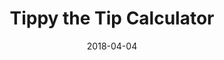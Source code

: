 ---
layout: project
type: project
image: images/Android.jpg
title: Tippy the Tip Calculator
permalink: projects/look-n-cook
# All dates must be YYYY-MM-DD format!
date: 2018-04-04
labels:
  - JavaScript
  - Semantic UI React
  - MongoDB
  - Meteor
summary: 
---